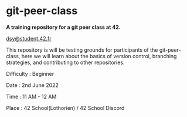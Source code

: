 # git-peer-class
**A training repository for a git peer class at 42.**

dsy@student.42.fr

This repository is will be testing grounds for participants of the git-peer-class, here we will learn about the basics of version control, branching strategies, and contributing to other repositories.

Difficulty : Beginner

Date : 2nd June 2022

Time : 11 AM - 12 AM

Place : 42 School(Lothorien) / 42 School Discord
